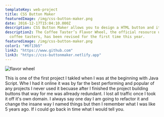 ```yaml
---
templateKey: web-project
title: CSS Button Maker
featuredImage: /img/css-button-maker.png
date: 2016-12-17T15:04:10.000Z
description: CSS Button Maker allows you to design a HTML button and it prints out the css for you. 
description2: The Coffee Taster’s Flavor Wheel, the official resource used by
  coffee tasters, has been revised for the first time this year.
featuredimage: /img/css-button-maker.png
color1: "#6f13b5"
link2: "https://www.github.com"
link3: "https://css-buttonmaker.netlify.app"
---
```


![flavor wheel](/img/css-button-maker.png)

This is one of the first project I takled when I was at the beginning with Java Script. Whe I had it online it was by far the best performing and popular of any projects I never used it becuase after I finished the project building buttons that way for me was allready redundant. I lost all traffic once I took it off it's own domain. I always say one day I am going to refactor it and change the insane way I named things but then I remember what I was like 5 years ago. If i could go back in time what I would tell you. 
